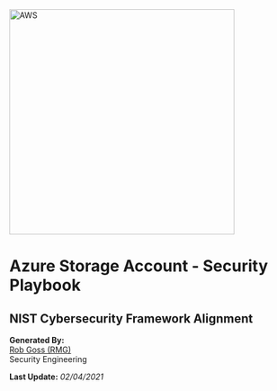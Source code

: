 <img src="https://upload.wikimedia.org/wikipedia/commons/a/a8/Microsoft_Azure_Logo.svg" alt="AWS" width="400"/>

# Azure Storage Account - Security Playbook <!-- omit in toc -->

## NIST Cybersecurity Framework Alignment <!-- omit in toc -->

**Generated By:**  
[Rob Goss (RMG)](https://cgweb3/profile/RMG)
<br>
Security Engineering

**Last Update:** *02/04/2021*
